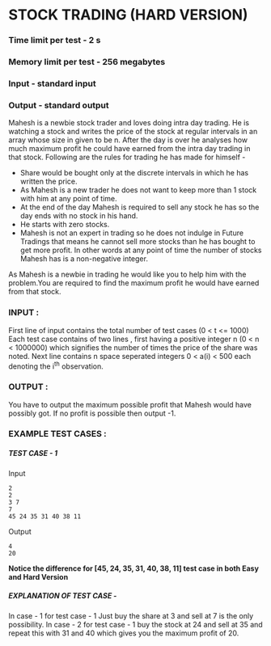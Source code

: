 #                                              STOCK TRADING (HARD VERSION)
###                                           Time limit per test - 2 s
###                                           Memory limit per test - 256 megabytes
###                                           Input - standard input
###                                           Output - standard output

Mahesh is a newbie stock trader and loves doing intra day trading.
He is watching a stock and writes the price of the stock at regular intervals in an array whose size in given to be n. After the day is over he analyses how much maximum profit he could have earned from the intra day trading in that stock.
Following are the rules for trading he has made for himself - 
 - Share would be bought only at the discrete intervals in which he has written the price.
 - As Mahesh is a new trader he does not want to keep more than 1 stock with him at any point of time.
 - At the end of the day Mahesh is required to sell any stock he has so the day ends with no stock in his hand.
 - He starts with zero stocks.
 - Mahesh is not an expert in trading so he does not indulge in Future Tradings that means he cannot sell more stocks than he has bought to get more profit. In other words at any point of time the number of stocks Mahesh has is a non-negative integer.


As Mahesh is a newbie in trading he would like you to help him with the problem.You are required to find the maximum profit he would have earned from that stock.


### INPUT : 
First line of input contains the total number of test cases (0 < t <= 1000)
Each test case contains of two lines , first having a positive integer n (0 < n < 1000000) which signifies the number of times the price of the share was noted.
Next line contains n space seperated integers 0 < a(i) < 500 each denoting the i<sup>th</sup> observation. 

### OUTPUT :
You have to output the maximum possible profit that Mahesh would have possibly got. If no profit is possible then output -1.


### EXAMPLE TEST CASES :

#####  TEST CASE - 1

Input
```
2
2
3 7
7
45 24 35 31 40 38 11
```

Output
```
4
20
```

**Notice the difference for [45, 24, 35, 31, 40, 38, 11] test case in both Easy and Hard Version**

##### EXPLANATION OF TEST CASE -
In case - 1 for test case - 1 Just buy the share at 3 and sell at 7 is the only possibility.
In case - 2 for test case - 1 buy the stock at 24 and sell at 35 and repeat this with 31 and 40 which gives you the maximum profit of 20.